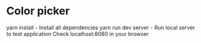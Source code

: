 # Color picker

yarn install - Install all dependencies
yarn run dev server - Run local server to test application
Check localhost:8080 in your browser